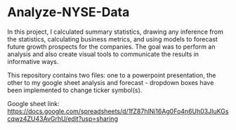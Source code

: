 # Analyze-NYSE-Data

In this project, I calculated summary statistics, drawing any inference from the statistics, calculating business metrics, and using models to forecast future growth prospects for the companies. The goal was to perform an analysis and also create visual tools to communicate the results in informative ways.

This repository contains two files: one to a powerpoint presentation, the other to my google sheet analysis and forecast - dropdown boxes have been implemented to change ticker symbol(s).

Google sheet link: https://docs.google.com/spreadsheets/d/1fZ87hlNi16Ag0Fo4n6Uh03JIuKGscqwz4ZU43AvGrhU/edit?usp=sharing
